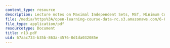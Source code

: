 ```yaml
---
content_type: resource
description: Lecture notes on Maximal Independent Sets, MST, Minimum Cut
file: /media/https%3A/open-learning-course-data-rc.s3.amazonaws.com/6-856j-randomized-algorithms-fall-2002/67aac733b35b863a45760d1da032085e_n13.pdf
file_type: application/pdf
resourcetype: Document
title: n13.pdf
uid: 67aac733-b35b-863a-4576-0d1da032085e
---
```

